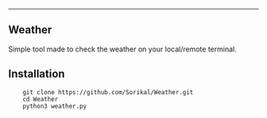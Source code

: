 ----

## Weather
Simple tool made to check the weather on your local/remote terminal.

## Installation

		git clone https://github.com/Sorikal/Weather.git
		cd Weather
		python3 weather.py
